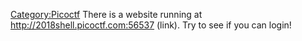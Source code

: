 [Category:Picoctf](/Category:Picoctf "wikilink") There is a website
running at <http://2018shell.picoctf.com:56537> (link). Try to see if
you can login\!